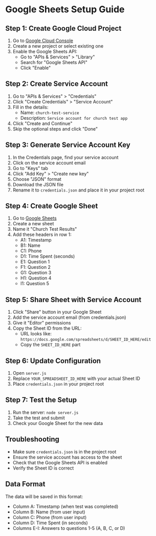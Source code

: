 # Google Sheets Setup Guide

## Step 1: Create Google Cloud Project

1. Go to [Google Cloud Console](https://console.cloud.google.com/)
2. Create a new project or select existing one
3. Enable the Google Sheets API:
   - Go to "APIs & Services" > "Library"
   - Search for "Google Sheets API"
   - Click "Enable"

## Step 2: Create Service Account

1. Go to "APIs & Services" > "Credentials"
2. Click "Create Credentials" > "Service Account"
3. Fill in the details:
   - Name: `church-test-service`
   - Description: `Service account for church test app`
4. Click "Create and Continue"
5. Skip the optional steps and click "Done"

## Step 3: Generate Service Account Key

1. In the Credentials page, find your service account
2. Click on the service account email
3. Go to "Keys" tab
4. Click "Add Key" > "Create new key"
5. Choose "JSON" format
6. Download the JSON file
7. Rename it to `credentials.json` and place it in your project root

## Step 4: Create Google Sheet

1. Go to [Google Sheets](https://sheets.google.com/)
2. Create a new sheet
3. Name it "Church Test Results"
4. Add these headers in row 1:
   - A1: Timestamp
   - B1: Name
   - C1: Phone
   - D1: Time Spent (seconds)
   - E1: Question 1
   - F1: Question 2
   - G1: Question 3
   - H1: Question 4
   - I1: Question 5

## Step 5: Share Sheet with Service Account

1. Click "Share" button in your Google Sheet
2. Add the service account email (from credentials.json)
3. Give it "Editor" permissions
4. Copy the Sheet ID from the URL:
   - URL looks like: `https://docs.google.com/spreadsheets/d/SHEET_ID_HERE/edit`
   - Copy the `SHEET_ID_HERE` part

## Step 6: Update Configuration

1. Open `server.js`
2. Replace `YOUR_SPREADSHEET_ID_HERE` with your actual Sheet ID
3. Place `credentials.json` in your project root

## Step 7: Test the Setup

1. Run the server: `node server.js`
2. Take the test and submit
3. Check your Google Sheet for the new data

## Troubleshooting

- Make sure `credentials.json` is in the project root
- Ensure the service account has access to the sheet
- Check that the Google Sheets API is enabled
- Verify the Sheet ID is correct

## Data Format

The data will be saved in this format:
- Column A: Timestamp (when test was completed)
- Column B: Name (from user input)
- Column C: Phone (from user input)
- Column D: Time Spent (in seconds)
- Columns E-I: Answers to questions 1-5 (A, B, C, or D)
